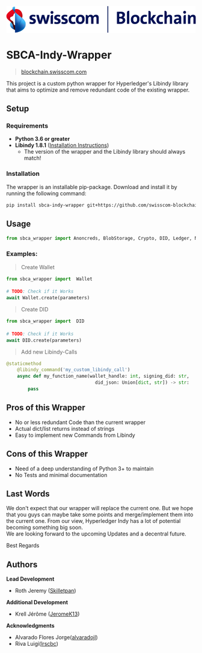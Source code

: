 ![logo2](./images/sbc-banner.png)

#   SBCA-Indy-Wrapper
>   [blockchain.swisscom.com](https://blockchain.swisscom.com/)


This project is a custom python wrapper for Hyperledger's Libindy library that aims to optimize and remove redundant code of the existing wrapper.


##  Setup
### Requirements
*   **Python 3.6 or greater**
*   **Libindy 1.8.1** ([Installation Instructions](https://github.com/hyperledger/indy-sdk#installing-the-sdk))
    *   The version of the wrapper and the Libindy library should always match!

### Installation
The wrapper is an installable pip-package. Download and install it by running the following command:
```bash
pip install sbca-indy-wrapper git+https://github.com/swisscom-blockchain/sbca-indy-wrapper.git@v1.8.1-pre
```

##  Usage

```python
from sbca_wrapper import Anoncreds, BlobStorage, Crypto, DID, Ledger, NonSecrets, Pairwise, Payment, Pool, Wallet
```

### Examples:
> Create Wallet
```python
from sbca_wrapper import  Wallet

# TODO: Check if it Works
await Wallet.create(parameters)

```

> Create DID
```python
from sbca_wrapper import  DID

# TODO: Check if it Works
await DID.create(parameters)

```

> Add new Libindy-Calls
```python
@staticmethod
    @libindy_command('my_custom_libindy_call')
    async def my_function_name(wallet_handle: int, signing_did: str,
                                 did_json: Union[dict, str]) -> str:
        pass
```

## Pros of this Wrapper
*   No or less redundant Code than the current wrapper
*   Actual dict/list returns instead of strings
*   Easy to implement new Commands from Libindy

## Cons of this Wrapper
*   Need of a deep understanding of Python 3+ to maintain
*   No Tests and minimal documentation

## Last Words
We don't expect that our wrapper will replace the current one. But we hope that you guys can maybe take some points and merge/implement them into the current one. From our view, Hyperledger Indy has a lot of potential becoming something big soon. <br />
We are looking forward to the upcoming Updates and a decentral future.

Best Regards
##  Authors
**Lead Development**
*   Roth Jeremy ([Skilletpan](https://github.com/Skilletpan))

**Additional Development**
*   Krell Jérôme ([JeromeK13](https://github.com/JeromeK13))

**Acknowledgments**
*   Alvarado Flores Jorge([alvaradojl](https://github.com/alvaradojl))
*   Riva Luigi([lrscbc](https://github.com/lrscbc))
